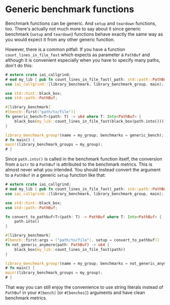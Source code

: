 # Generic benchmark functions

Benchmark functions can be generic. And `setup` and `teardown` functions, too.
There's actually not much more to say about it since generic benchmark (`setup`
and `teardown`) functions behave exactly the same way as you would expect it
from any other generic function.

However, there is a common pitfall. If you have a function
`count_lines_in_file_fast` which expects as parameter a `PathBuf` and although
it is convenient especially when you have to specify many paths, don't do this:

```rust
# extern crate iai_callgrind;
# mod my_lib { pub fn count_lines_in_file_fast(_path: std::path::PathBuf) -> u64 { 1 } }
use iai_callgrind::{library_benchmark, library_benchmark_group, main};

use std::hint::black_box;
use std::path::PathBuf;

#[library_benchmark]
#[bench::first("path/to/file")]
fn generic_bench<T>(path: T) -> u64 where T: Into<PathBuf> {
    black_box(my_lib::count_lines_in_file_fast(black_box(path.into())))
}

library_benchmark_group!(name = my_group; benchmarks = generic_bench);
# fn main() {
main!(library_benchmark_groups = my_group);
# }
```

Since `path.into()` is called in the benchmark function itself, the conversion
from a `&str` to a `PathBuf` is attributed to the benchmark metrics. This is
almost never what you intended. You should instead convert the argument to a
`PathBuf` in a generic `setup` function like that:

```rust
# extern crate iai_callgrind;
# mod my_lib { pub fn count_lines_in_file_fast(_path: std::path::PathBuf) -> u64 { 1 } }
use iai_callgrind::{library_benchmark, library_benchmark_group, main};

use std::hint::black_box;
use std::path::PathBuf;

fn convert_to_pathbuf<T>(path: T) -> PathBuf where T: Into<PathBuf> {
    path.into()
}

#[library_benchmark]
#[bench::first(args = ("path/to/file"), setup = convert_to_pathbuf)]
fn not_generic_anymore(path: PathBuf) -> u64 {
    black_box(my_lib::count_lines_in_file_fast(path))
}

library_benchmark_group!(name = my_group; benchmarks = not_generic_anymore);
# fn main() {
main!(library_benchmark_groups = my_group);
# }
```

That way you can still enjoy the convenience to use string literals instead of
`PathBuf` in your `#[bench]` (or `#[benches]`) arguments and have clean
benchmark metrics.
